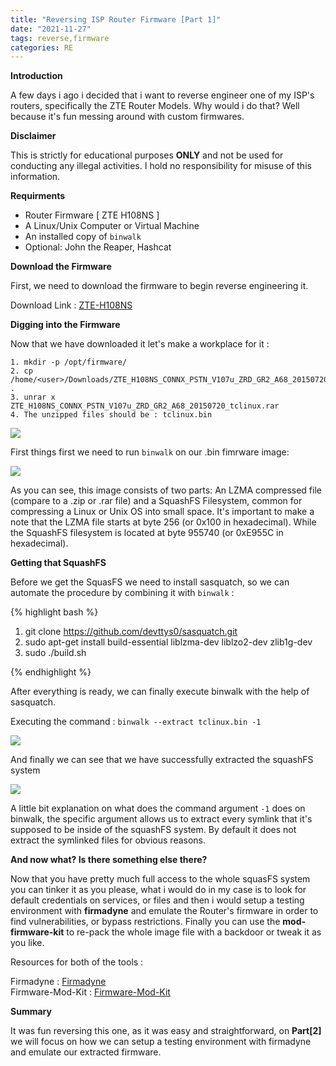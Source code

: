 ```yaml
---
title: "Reversing ISP Router Firmware [Part 1]"
date: "2021-11-27"
tags: reverse,firmware
categories: RE
---
```


**Introduction**

A few days i ago i decided that i want to reverse engineer one of my ISP's routers, specifically the ZTE Router Models. Why would i do that? Well because it's fun messing around with custom firmwares. 

**Disclaimer**

This is strictly for educational purposes <b>ONLY</b> and not be used for conducting any illegal activities. I hold no responsibility for misuse of this information.


**Requirments**

  * Router Firmware [ ZTE H108NS ]
  * A Linux/Unix Computer or Virtual Machine
  * An installed copy of ``binwalk``
  * Optional: John the Reaper, Hashcat

**Download the Firmware**

First, we need to download the firmware to begin reverse engineering it.

Download Link : <a href="https://help.cosmote.gr/system/templates/selfservice/gnosisgr/Files2/ZTE_H108NS_CONNX_PSTN_V107u_ZRD_GR2_A68_20150720_tclinux.rar" > ZTE-H108NS</a>

**Digging into the Firmware** 

Now that we have downloaded it let's make a workplace for it : 

    1. mkdir -p /opt/firmware/
    2. cp /home/<user>/Downloads/ZTE_H108NS_CONNX_PSTN_V107u_ZRD_GR2_A68_20150720_tclinux.rar .
    3. unrar x ZTE_H108NS_CONNX_PSTN_V107u_ZRD_GR2_A68_20150720_tclinux.rar
    4. The unzipped files should be : tclinux.bin


<img src="{{ site.baseurl }}/assets/images/RE/2021-11-27_23-43_ls.png">




First things first we need to run ``binwalk`` on our .bin fimrware image: 

<img src="{{ site.baseurl }}/assets/images/RE/2021-11-27_23-51_binwalk.png">

As you can see, this image consists of two parts: An LZMA compressed file (compare to a .zip or .rar file) and a SquashFS Filesystem, common for compressing a Linux or Unix OS into small space. It's important to make a note that the LZMA file starts at byte 256 (or 0x100 in hexadecimal). While the SquashFS filesystem is located at byte 955740 (or 0xE955C in hexadecimal).

**Getting that SquashFS**

Before we get the SquasFS we need to install sasquatch, so we can automate the procedure by combining it with ``binwalk`` :

 {% highlight bash %}
   1. git clone https://github.com/devttys0/sasquatch.git
   2. sudo apt-get install build-essential liblzma-dev liblzo2-dev zlib1g-dev
   3. sudo ./build.sh

{% endhighlight %}

 After everything is ready, we can finally execute binwalk with the help of sasquatch.
 
Executing the command : ``binwalk --extract tclinux.bin -1``

 <img src="{{ site.baseurl }}/assets/images/RE/2021-11-28_00-36_binwalk_preserve.png">

  And finally we can see that we have successfully extracted the squashFS system


<img src="{{ site.baseurl }}/assets/images/RE/2021-11-28_00-38_squash_ex.png">

  A little bit explanation on what does the command argument ``-1`` does on binwalk, the specific argument allows us to extract every symlink that it's supposed to be inside of the  squashFS system. By default it does not extract the symlinked files for obvious reasons.


  **And now what? Is there something else there?**

  Now that you have pretty much full access to the whole squasFS system you can tinker it as you please, what i would do in my case is to look for default credentials on services, or files and then i would setup a testing environment with  <b>firmadyne</b> and emulate the Router's firmware in order to find vulnerabilities, or bypass restrictions. Finally you can use the <b>mod-firmware-kit</b> to re-pack the whole image file with a backdoor or tweak it as you like.

  Resources for both of the tools : 

  Firmadyne : <a href="https://github.com/firmadyne/firmadyne" > Firmadyne</a><br>
  Firmware-Mod-Kit : <a href="https://www.kali.org/tools/firmware-mod-kit/" > Firmware-Mod-Kit</a> 


  **Summary**

  It was fun reversing this one, as it was easy and straightforward, on  <b>Part[2]</b> we will focus on how we can setup a testing environment with firmadyne and emulate our extracted firmware.